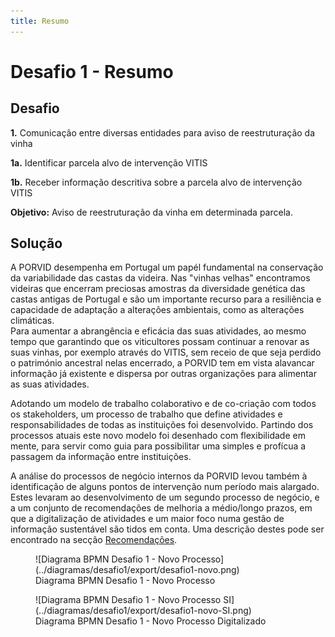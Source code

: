 ```yaml
---
title: Resumo
---
```


# Desafio 1 - Resumo

## Desafio

**1.** Comunicação entre diversas entidades para aviso de reestruturação da vinha

**1a.** Identificar parcela alvo de intervenção VITIS

**1b.** Receber informação descritiva sobre a parcela alvo de intervenção VITIS

**Objetivo:** Aviso de reestruturação da vinha em determinada parcela.

## Solução

A PORVID desempenha em Portugal um papél fundamental na conservação da variabilidade das castas da videira. Nas "vinhas velhas" encontramos videiras que encerram preciosas amostras da diversidade genética das castas antigas de Portugal e são um importante recurso para a resiliência e capacidade de adaptação a alterações ambientais, como as alterações climáticas.  
Para aumentar a abrangência e eficácia das suas atividades, ao mesmo tempo que garantindo que os viticultores possam continuar a renovar as suas vinhas, por exemplo através do VITIS, sem receio de que seja perdido o património ancestral nelas encerrado, a PORVID tem em vista alavancar informação já existente e dispersa por outras organizações para alimentar as suas atividades.

Adotando um modelo de trabalho colaborativo e de co-criação com todos os stakeholders, um processo de trabalho que define atividades e responsabilidades de todas as instituições foi desenvolvido. Partindo dos processos atuais este novo modelo foi desenhado com flexibilidade em mente, para servir como guia para possibilitar uma simples e profícua a passagem da informação entre instituições.

A análise do processos de negócio internos da PORVID levou também à identificação de alguns pontos de intervenção num período mais alargado. Estes levaram ao desenvolvimento de um segundo processo de negócio, e a um conjunto de recomendações de melhoria a médio/longo prazos, em que a digitalização de atividades e um maior foco numa gestão de informação sustentável são tidos em conta. Uma descrição destes pode ser encontrado na secção [Recomendações](/Recomendacoes/recomendacoes/).

<figure markdown>
  ![Diagrama BPMN Desafio 1 - Novo Processo](../diagramas/desafio1/export/desafio1-novo.png)
  <figcaption>Diagrama BPMN Desafio 1 - Novo Processo</figcaption>
</figure>

<figure markdown>
  ![Diagrama BPMN Desafio 1 - Novo Processo SI](../diagramas/desafio1/export/desafio1-novo-SI.png)
  <figcaption>Diagrama BPMN Desafio 1 - Novo Processo Digitalizado</figcaption>
</figure>
